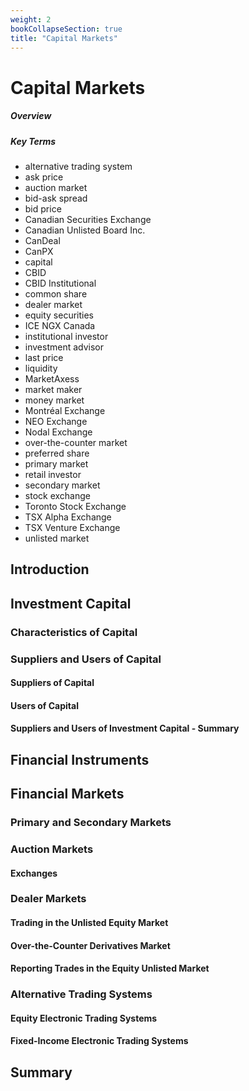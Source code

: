 ```yaml
---
weight: 2
bookCollapseSection: true
title: "Capital Markets"
---
```


# Capital Markets

##### Overview

##### Key Terms
- alternative trading system
- ask price
- auction market
- bid-ask spread
- bid price
- Canadian Securities Exchange
- Canadian Unlisted Board Inc.
- CanDeal
- CanPX
- capital
- CBID
- CBID Institutional
- common share
- dealer market
- equity securities
- ICE NGX Canada
- institutional investor
- investment advisor
- last price
- liquidity
- MarketAxess
- market maker
- money market
- Montréal Exchange
- NEO Exchange
- Nodal Exchange
- over-the-counter market
- preferred share
- primary market
- retail investor
- secondary market
- stock exchange
- Toronto Stock Exchange
- TSX Alpha Exchange
- TSX Venture Exchange
- unlisted market

## Introduction

## Investment Capital

### Characteristics of Capital

### Suppliers and Users of Capital

#### Suppliers of Capital

#### Users of Capital

#### Suppliers and Users of Investment Capital - Summary

## Financial Instruments

## Financial Markets

### Primary and Secondary Markets

### Auction Markets

#### Exchanges

### Dealer Markets

#### Trading in the Unlisted Equity Market

#### Over-the-Counter Derivatives Market

#### Reporting Trades in the Equity Unlisted Market

### Alternative Trading Systems

#### Equity Electronic Trading Systems

#### Fixed-Income Electronic Trading Systems

## Summary